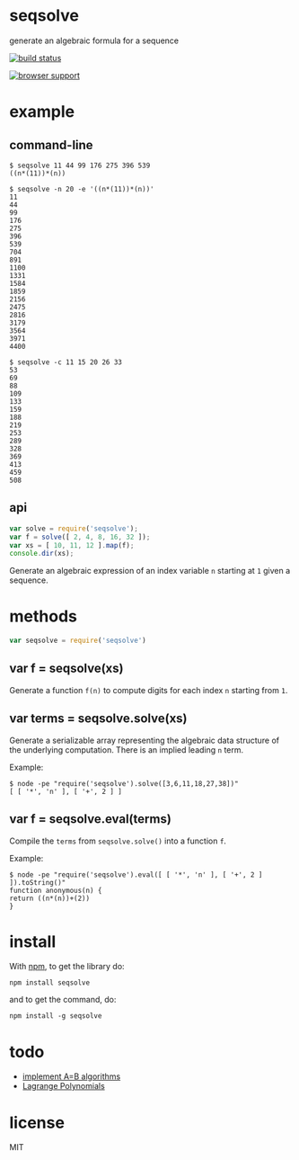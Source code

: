 # seqsolve

generate an algebraic formula for a sequence

[![build status](https://secure.travis-ci.org/substack/seqsolve.png)](http://travis-ci.org/substack/seqsolve)

[![browser support](https://ci.testling.com/substack/seqsolve.png)](http://ci.testling.com/substack/seqsolve)

# example

## command-line

```
$ seqsolve 11 44 99 176 275 396 539
((n*(11))*(n))
```

```
$ seqsolve -n 20 -e '((n*(11))*(n))'
11
44
99
176
275
396
539
704
891
1100
1331
1584
1859
2156
2475
2816
3179
3564
3971
4400
```

```
$ seqsolve -c 11 15 20 26 33
53
69
88
109
133
159
188
219
253
289
328
369
413
459
508
```

## api

``` js
var solve = require('seqsolve');
var f = solve([ 2, 4, 8, 16, 32 ]);
var xs = [ 10, 11, 12 ].map(f);
console.dir(xs);
```

Generate an algebraic expression of an index variable `n` starting at `1` given
a sequence.

# methods

``` js
var seqsolve = require('seqsolve')
```

## var f = seqsolve(xs)

Generate a function `f(n)` to compute digits for each index `n` starting from
`1`.

## var terms = seqsolve.solve(xs)

Generate a serializable array representing the algebraic data structure of the
underlying computation. There is an implied leading `n` term.

Example:

```
$ node -pe "require('seqsolve').solve([3,6,11,18,27,38])"
[ [ '*', 'n' ], [ '+', 2 ] ]
```

## var f = seqsolve.eval(terms)

Compile the `terms` from `seqsolve.solve()` into a function `f`.

Example:

```
$ node -pe "require('seqsolve').eval([ [ '*', 'n' ], [ '+', 2 ] ]).toString()"
function anonymous(n) {
return ((n*(n))+(2))
}
```

# install

With [npm](https://npmjs.org), to get the library do:

```
npm install seqsolve
```

and to get the command, do:

```
npm install -g seqsolve
```

# todo

* [implement A=B algorithms](http://www.math.upenn.edu/~wilf/AeqB.pdf)
* [Lagrange Polynomials](http://en.wikipedia.org/wiki/Lagrange_polynomial)

# license

MIT
